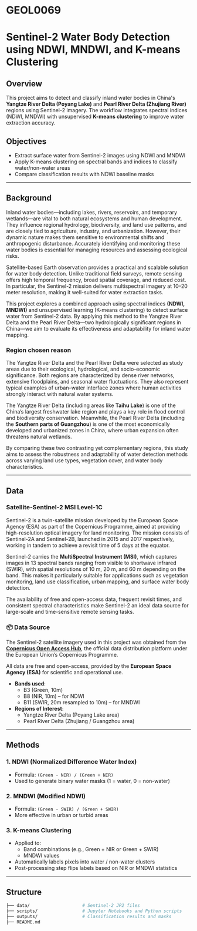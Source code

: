 # GEOL0069
# Sentinel-2 Water Body Detection using NDWI, MNDWI, and K-means Clustering

## Overview

This project aims to detect and classify inland water bodies in China's **Yangtze River Delta (Poyang Lake)** and **Pearl River Delta (Zhujiang River)** regions using Sentinel-2 imagery. The workflow integrates spectral indices (NDWI, MNDWI) with unsupervised **K-means clustering** to improve water extraction accuracy.

## Objectives

- Extract surface water from Sentinel-2 images using NDWI and MNDWI
- Apply K-means clustering on spectral bands and indices to classify water/non-water areas
- Compare classification results with NDWI baseline masks

---
## Background

Inland water bodies—including lakes, rivers, reservoirs, and temporary wetlands—are vital to both natural ecosystems and human development. They influence regional hydrology, biodiversity, and land use patterns, and are closely tied to agriculture, industry, and urbanization. However, their dynamic nature makes them sensitive to environmental shifts and anthropogenic disturbance. Accurately identifying and monitoring these water bodies is essential for managing resources and assessing ecological risks.

Satellite-based Earth observation provides a practical and scalable solution for water body detection. Unlike traditional field surveys, remote sensing offers high temporal frequency, broad spatial coverage, and reduced cost. In particular, the Sentinel-2 mission delivers multispectral imagery at 10–20 meter resolution, making it well-suited for water extraction tasks.

This project explores a combined approach using spectral indices **(NDWI, MNDWI)** and unsupervised learning (K-means clustering) to detect surface water from Sentinel-2 data. By applying this method to the Yangtze River Delta and the Pearl River Delta—two hydrologically significant regions in China—we aim to evaluate its effectiveness and adaptability for inland water mapping.

### Region chosen reason
The Yangtze River Delta and the Pearl River Delta were selected as study areas due to their ecological, hydrological, and socio-economic significance. Both regions are characterized by dense river networks, extensive floodplains, and seasonal water fluctuations. They also represent typical examples of urban–water interface zones where human activities strongly interact with natural water systems.

The Yangtze River Delta (including areas like **Taihu Lake**) is one of the China’s largest freshwater lake region and plays a key role in flood control and biodiversity conservation. Meanwhile, the Pearl River Delta (including the **Southern parts of Guangzhou**) is one of the most economically developed and urbanized zones in China, where urban expansion often threatens natural wetlands.

By comparing these two contrasting yet complementary regions, this study aims to assess the robustness and adaptability of water detection methods across varying land use types, vegetation cover, and water body characteristics.

---
## Data

### Satellite-Sentinel-2 MSI Level-1C
Sentinel-2 is a twin-satellite mission developed by the European Space Agency (ESA) as part of the Copernicus Programme, aimed at providing high-resolution optical imagery for land monitoring. The mission consists of Sentinel-2A and Sentinel-2B, launched in 2015 and 2017 respectively, working in tandem to achieve a revisit time of 5 days at the equator.

Sentinel-2 carries the **MultiSpectral Instrument (MSI)**, which captures images in 13 spectral bands ranging from visible to shortwave infrared (SWIR), with spatial resolutions of 10 m, 20 m, and 60 m depending on the band. This makes it particularly suitable for applications such as vegetation monitoring, land use classification, urban mapping, and surface water body detection.

The availability of free and open-access data, frequent revisit times, and consistent spectral characteristics make Sentinel-2 an ideal data source for large-scale and time-sensitive remote sensing tasks.
### 📦 Data Source 

The Sentinel-2 satellite imagery used in this project was obtained from the  
**[Copernicus Open Access Hub](https://scihub.copernicus.eu/)**, the official data distribution platform under the European Union’s Copernicus Programme.

All data are free and open-access, provided by the **European Space Agency (ESA)** for scientific and operational use.
- **Bands used**:
  - B3 (Green, 10m)
  - B8 (NIR, 10m) – for NDWI
  - B11 (SWIR, 20m resampled to 10m) – for MNDWI
- **Regions of Interest**:
  - Yangtze River Delta (Poyang Lake area)
  - Pearl River Delta (Zhujiang / Guangzhou area)

---

## Methods

### 1. **NDWI (Normalized Difference Water Index)**
- Formula: `(Green - NIR) / (Green + NIR)`
- Used to generate binary water masks (1 = water, 0 = non-water)

### 2. **MNDWI (Modified NDWI)**
- Formula: `(Green - SWIR) / (Green + SWIR)`
- More effective in urban or turbid areas

### 3. **K-means Clustering**
- Applied to:
  - Band combinations (e.g., Green + NIR or Green + SWIR)
  - MNDWI values
- Automatically labels pixels into water / non-water clusters
- Post-processing step flips labels based on NIR or MNDWI statistics

---

## Structure

```bash
├── data/                    # Sentinel-2 JP2 files
├── scripts/                 # Jupyter Notebooks and Python scripts
├── outputs/                 # Classification results and masks
├── README.md

